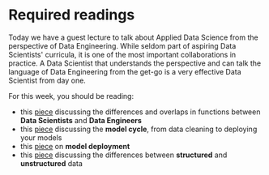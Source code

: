
# Required readings

Today we have a guest lecture to talk about Applied Data Science from the perspective of Data Engineering. While seldom part of aspiring Data Scientists' curricula, it is one of the most important collaborations in practice. A Data Scientist that understands the perspective and can talk the language of Data Engineering from the get-go is a very effective Data Scientist from day one.

For this week, you should be reading:   

* this [piece](https://www.oreilly.com/ideas/data-engineers-vs-data-scientists) discussing the differences and overlaps in functions between **Data Scientists** and **Data Engineers**
* this [piece](https://www.datascience.com/blog/predictive-data-models-from-data-cleaning-to-model-deployment) discussing the **model cycle**, from data cleaning to deploying your models
* this [piece](https://www.infoworld.com/article/3250852/data-science/handing-off-models-from-data-science-to-it.html) on **model deployment** 
* this [piece](https://www.datamation.com/big-data/structured-vs-unstructured-data.html) discussing the differences between **structured** and **unstructured** data
